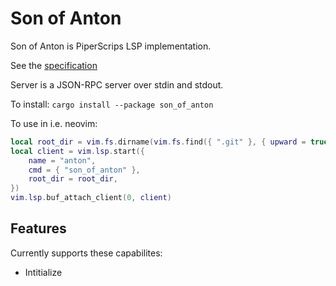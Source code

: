 # Son of Anton

Son of Anton is PiperScrips LSP implementation.

See the [specification](https://microsoft.github.io/language-server-protocol/specifications/lsp/3.17/specification/)

Server is a JSON-RPC server over stdin and stdout.

To install:
`cargo install --package son_of_anton`

To use in i.e. neovim:

```lua
local root_dir = vim.fs.dirname(vim.fs.find({ ".git" }, { upward = true })[1])
local client = vim.lsp.start({
	name = "anton",
	cmd = { "son_of_anton" },
	root_dir = root_dir,
})
vim.lsp.buf_attach_client(0, client)
```

## Features

Currently supports these capabilites:

- Intitialize
